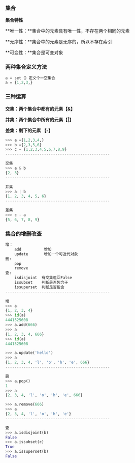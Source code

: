 ### 集合

**集合特性**

**唯一性：**集合中的元素具有唯一性，不存在两个相同的元素

**无序性：**集合中的元素是无序的，所以不存在索引

**可变性：**集合是可变对象

### 两种集合定义方法

```py
a = set（）定义个一空集合
a = {1,2,3,}
```

### 三种运算

**交集：两个集合中都有的元素【&】**

**并集：两个集合中所有的元素【\|】**

**差集：剩下的元素 【-】**

```py
>>> a ={1,2,3,4,}
>>> b ={2,3,5,6}
>>> c = {1,2,3,4,5,6,7,8,9}
----------------------------------------------

交集
>>> a & b
{2, 3}
----------------------------------------------

并集
>>> a | b
{1, 2, 3, 4, 5, 6}
----------------------------------------------

差集
>>> c - a
{5, 6, 7, 8, 9}
```

### 集合的增删改查

```py
增：
    add          增加
    update       增加一个可迭代对象
删:
    pop
    remove
查:
    isdisjoint  有交集返回False
    issubset    判断是否包含于
    issuperset  判断是否包含
----------------------------------------------

增
>>> a
{1, 2, 3, 4}
>>> id(a)
4441525608
>>> a.add(666)
>>> a
{1, 2, 3, 4, 666}
>>> id(a)
4441525608

>>> a.update('hello')
>>> a
{1, 2, 3, 4, 'l', 'o', 'h', 'e', 666}
----------------------------------------------

删
>>> a.pop()
1
>>> a
{2, 3, 4, 'l', 'o', 'h', 'e', 666}

>>> a.remove(666)
>>> a
{2, 3, 4, 'l', 'o', 'h', 'e'}
----------------------------------------------

查
>>> a.isdisjoint(b)
False
>>> a.issubset(c)
True
>>> a.issuperset(b)
False
```



